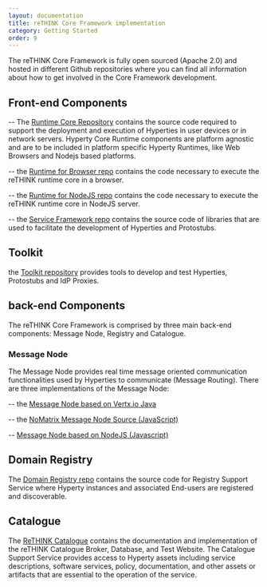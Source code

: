 ```yaml
---
layout: documentation
title: reTHINK Core Framework implementation
category: Getting Started
order: 9
---
```


The reTHINK Core Framework is fully open sourced (Apache 2.0) and hosted in different Github repositories where you can find all information about how to get involved in the Core Framework development.

## Front-end Components

--	The [Runtime Core Repository](https://github.com/reTHINK-project/dev-runtime-core) contains the source code required to support the deployment and execution of Hyperties in user devices or in network servers. Hyperty Core Runtime components are platform agnostic and are to be included in platform specific Hyperty Runtimes, like Web Browsers and Nodejs based platforms.

--	the [Runtime for Browser repo](https://github.com/reTHINK-project/dev-runtime-browser) contains the code necessary to execute the reTHINK runtime core in a browser.

--	the [Runtime for NodeJS repo](https://github.com/reTHINK-project/dev-runtime-nodejs) contains the code necessary to execute the reTHINK runtime core in NodeJS server.

--	the [Service Framework repo](https://github.com/reTHINK-project/dev-service-framework) contains the source code of libraries that are used to facilitate the development of Hyperties and Protostubs.



## Toolkit

the [Toolkit repository](https://github.com/reTHINK-project/dev-hyperty-toolkit)  provides tools to develop and test Hyperties, Protostubs and IdP Proxies.

## back-end Components

The reTHINK Core Framework is comprised by three main back-end components: Message Node, Registry and Catalogue.

### Message Node

The Message Node provides real time message oriented communication functionalities used by Hyperties to communicate (Message Routing). There are three implementations of the Message Node:


--	the [Message Node based on Vertx.io Java ](https://github.com/reTHINK-project/dev-msg-node-vertx)

-- the [NoMatrix Message Node Source (JavaScript)](https://github.com/reTHINK-project/dev-msg-node-nomatrix)

--	[Message Node based on NodeJS (Javascript)](https://github.com/reTHINK-project/dev-msg-node-nodejs)

## Domain Registry

The [Domain Registry repo](https://github.com/reTHINK-project/dev-registry-domain) contains the source code for Registry Support Service where Hyperty instances and associated End-users are registered and discoverable.

## Catalogue

The [ReTHINK Catalogue](https://github.com/reTHINK-project/dev-catalogue) contains the documentation and implementation of the reTHINK Catalogue Broker, Database, and Test Website. The Catalogue Support Service provides access to Hyperty assets including service descriptions, software services, policy, documentation, and other assets or artifacts that are essential to the operation of the service.
